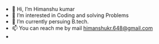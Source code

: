 - 👋 Hi, I’m Himanshu kumar 
- 👀 I’m interested in Coding and solving Problems 
- 🌱 I’m currently persuing B.tech.
- 📫 You can reach me by mail himanshukr.648@gmail.com
-    


<!---
kumarhimanshu2006/kumarhimanshu2006 is a ✨ special ✨ repository because its `README.md` (this file) appears on your GitHub profile.
You can click the Preview link to take a look at your changes.
--->
